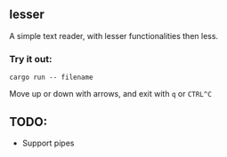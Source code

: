 ## lesser
A simple text reader, with lesser functionalities then less.

### Try it out:
```
cargo run -- filename 
```
Move up or down with arrows, and exit with `q` or `CTRL^C`

## TODO:
* Support pipes